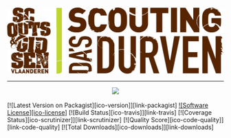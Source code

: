 ![alt tag](https://github.com/Tjoosten/SVG-scss/blob/master/repo-assets/logo.jpg)

<hr>

<p align="center">
    <a href="ico-version"><img src="Latest Version on Packagist"></a>
</p>

[![Latest Version on Packagist][ico-version]][link-packagist]
[![Software License][ico-license]](LICENSE.md)
[![Build Status][ico-travis]][link-travis]
[![Coverage Status][ico-scrutinizer]][link-scrutinizer]
[![Quality Score][ico-code-quality]][link-code-quality]
[![Total Downloads][ico-downloads]][link-downloads]
